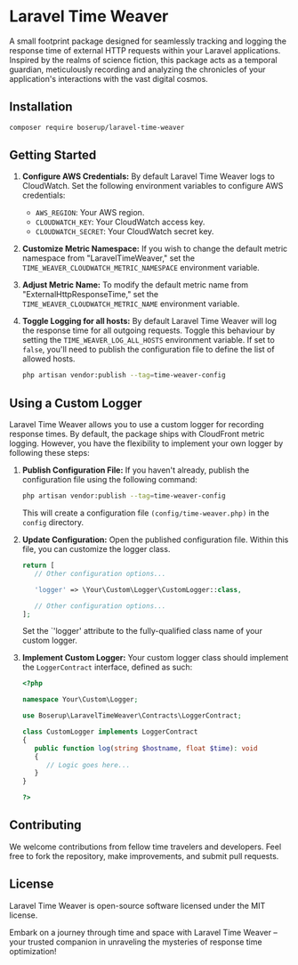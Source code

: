 # Laravel Time Weaver
A small footprint package designed for seamlessly tracking and logging the response time of external HTTP requests
within your Laravel applications. Inspired by the realms of science fiction, this package acts as a temporal guardian,
meticulously recording and analyzing the chronicles of your application's interactions with the vast digital cosmos.

## Installation
```bash
composer require boserup/laravel-time-weaver
```

## Getting Started
1. **Configure AWS Credentials:**
   By default Laravel Time Weaver logs to CloudWatch.
   Set the following environment variables to configure AWS credentials:
    - `AWS_REGION`: Your AWS region.
    - `CLOUDWATCH_KEY`: Your CloudWatch access key.
    - `CLOUDWATCH_SECRET`: Your CloudWatch secret key.

2. **Customize Metric Namespace:**
   If you wish to change the default metric namespace from "LaravelTimeWeaver," set the
   `TIME_WEAVER_CLOUDWATCH_METRIC_NAMESPACE` environment variable.

3. **Adjust Metric Name:**
   To modify the default metric name from "ExternalHttpResponseTime," set the `TIME_WEAVER_CLOUDWATCH_METRIC_NAME`
   environment variable.

4. **Toggle Logging for all hosts:**
   By default Laravel Time Weaver will log the response time for all outgoing requests. Toggle this behaviour by setting
   the `TIME_WEAVER_LOG_ALL_HOSTS` environment variable. If set to `false`, you'll need to publish the configuration
   file to define the list of allowed hosts.

   ```bash
   php artisan vendor:publish --tag=time-weaver-config
   ```

## Using a Custom Logger
Laravel Time Weaver allows you to use a custom logger for recording response times. By default, the package ships with
CloudFront metric logging. However, you have the flexibility to implement your own logger by following these steps:

1. **Publish Configuration File:**
   If you haven't already, publish the configuration file using the following command:

   ```bash
   php artisan vendor:publish --tag=time-weaver-config
   ```

   This will create a configuration file `(config/time-weaver.php)` in the `config` directory.

2. **Update Configuration:**
   Open the published configuration file. Within this file, you can customize the logger class.

   ```php
   return [
      // Other configuration options...

      'logger' => \Your\Custom\Logger\CustomLogger::class,

      // Other configuration options...
   ];
   ```
   
   Set the `'logger' attribute to the fully-qualified class name of your custom logger.

3. **Implement Custom Logger:**
    Your custom logger class should implement the `LoggerContract` interface, defined as such:

   ```php
   <?php
   
   namespace Your\Custom\Logger;
   
   use Boserup\LaravelTimeWeaver\Contracts\LoggerContract;
   
   class CustomLogger implements LoggerContract
   {
      public function log(string $hostname, float $time): void
      {
         // Logic goes here...
      }
   }
   
   ?>
   ```

## Contributing
We welcome contributions from fellow time travelers and developers. Feel free to fork the repository, make improvements,
and submit pull requests.

## License
Laravel Time Weaver is open-source software licensed under the MIT license.

Embark on a journey through time and space with Laravel Time Weaver – your trusted companion in unraveling the mysteries
of response time optimization!
